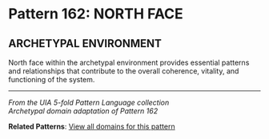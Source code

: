 # Pattern 162: NORTH FACE

## ARCHETYPAL ENVIRONMENT

North face within the archetypal environment provides essential patterns and relationships that contribute to the overall coherence, vitality, and functioning of the system.

---

*From the UIA 5-fold Pattern Language collection*  
*Archetypal domain adaptation of Pattern 162*

**Related Patterns**: [View all domains for this pattern](../../UIA/md/T162%20NORTH%20FACE.md)
